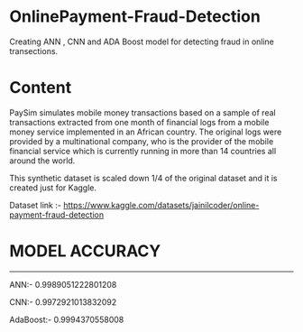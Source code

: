 # OnlinePayment-Fraud-Detection
Creating ANN , CNN and ADA Boost model for detecting fraud in online transections.


# Content

PaySim simulates mobile money transactions based on a sample of real transactions extracted from one month of financial logs from a mobile money service implemented in an African country. The original logs were provided by a multinational company, who is the provider of the mobile financial service which is currently running in more than 14 countries all around the world.

This synthetic dataset is scaled down 1/4 of the original dataset and it is created just for Kaggle.

Dataset link :- https://www.kaggle.com/datasets/jainilcoder/online-payment-fraud-detection


# MODEL ACCURACY

---------------------------

ANN:- 0.9989051222801208

CNN:- 0.9972921013832092

AdaBoost:- 0.9994370558008
